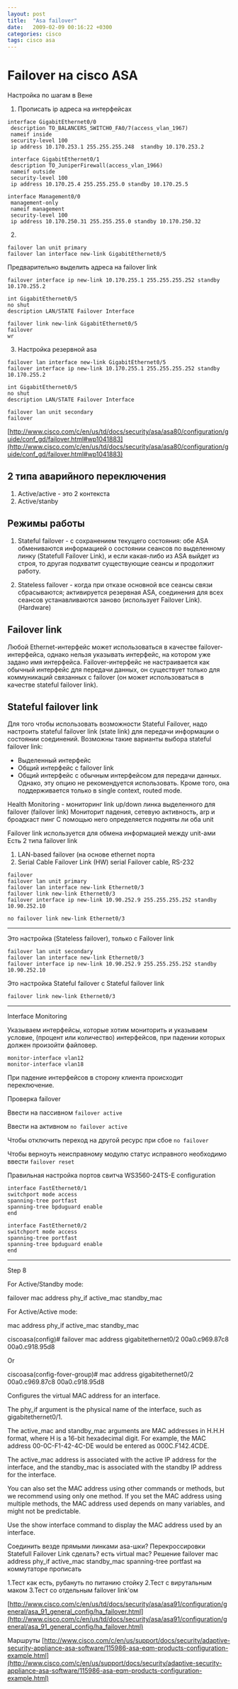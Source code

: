 ```yaml
---
layout: post
title:  "Asa failover"
date:   2009-02-09 00:16:22 +0300
categories: cisco
tags: cisco asa
---
```


# Failover на cisco ASA
Настройка по шагам в Вене

1. Прописать ip адреса на интерфейсах

```
interface GigabitEthernet0/0
 description TO_BALANCERS_SWITCH0_FA0/7(access_vlan_1967)
 nameif inside
 security-level 100
 ip address 10.170.253.1 255.255.255.248  standby 10.170.253.2
 
 interface GigabitEthernet0/1
 description TO_JuniperFirewall(access_vlan_1966)
 nameif outside
 security-level 100
 ip address 10.170.25.4 255.255.255.0 standby 10.170.25.5
 
interface Management0/0
 management-only
 nameif management
 security-level 100
 ip address 10.170.250.31 255.255.255.0 standby 10.170.250.32
```
 
2.
```
failover lan unit primary
failover lan interface new-link GigabitEthernet0/5
```
Предварительно выделить адреса на failover link
```
failover interface ip new-link 10.170.255.1 255.255.255.252 standby 10.170.255.2

int GigabitEthernet0/5
no shut
description LAN/STATE Failover Interface

failover link new-link GigabitEthernet0/5
failover
wr
```

3. Настройка резервной asa
```
failover lan interface new-link GigabitEthernet0/5
failover interface ip new-link 10.170.255.1 255.255.255.252 standby 10.170.255.2

int GigabitEthernet0/5
no shut
description LAN/STATE Failover Interface

failover lan unit secondary
failover
```
[http://www.cisco.com/c/en/us/td/docs/security/asa/asa80/configuration/guide/conf_gd/failover.html#wp1041883](http://www.cisco.com/c/en/us/td/docs/security/asa/asa80/configuration/guide/conf_gd/failover.html#wp1041883)
 

## 2 типа аварийного переключения
1. Active/active - это 2 контекста
2. Active/stanby 


## Режимы работы

1. Stateful failover - с сохранением текущего состояния: обе ASA обмениваются информацией о состоянии сеансов по выделенному линку
(Statefull Failover Link), и если какая-либо из ASA выйдет из строя, то другая подхватит существующие сеансы и продолжит работу.

2. Stateless failover - когда при отказе основной все сеансы связи сбрасываются; 
активируется резервная ASA, соединения для всех сеансов устанавливаются заново (использует Failover Link). (Hardware)



## Failover link

Любой Ethernet-интерфейс может использоваться в качестве failover-интерфейса, однако нельзя указывать интерфейс, на котором уже задано имя интерфейса.
Failover-интерфейс не настраивается как обычный интерфейс для передачи данных,
 он существует только для коммуникаций связанных с failover (он может использоваться в качестве stateful failover link). 


## Stateful failover link

Для того чтобы использовать возможности Stateful Failover, надо настроить stateful failover link (state link) для передачи информации о состоянии соединений.
Возможны такие варианты выбора stateful failover link:

   * Выделенный интерфейс
   * Общий интерфейс с failover link
   * Общий интерфейс с обычным интерфейсом для передачи данных. Однако, эту опцию не рекомендуется использовать. Кроме того, она поддерживается только в single context, routed mode. 



Health Monitoring - мониторинг link up/down  линка выделенного для failover (failover link) Мониторит падения, сетевую активность, arp и броадкаст пинг
С помощью него определяется подняты ли оба unit

Failover link используется для обмена информацией между unit-ами
Есть 2 типа failover link

1. LAN-based failover (на основе ethernet порта
2. Serial Cable Failover Link (HW) serial Failover cable, RS-232


```
failover      
failover lan unit primary
failover lan interface new-link Ethernet0/3
failover link new-link Ethernet0/3
failover interface ip new-link 10.90.252.9 255.255.255.252 standby 10.90.252.10
```


`no failover link new-link Ethernet0/3`

---
Это настройка (Stateless failover), только с Failover link 
```
failover lan unit secondary
failover lan interface new-link Ethernet0/3
failover interface ip new-link 10.90.252.9 255.255.255.252 standby 10.90.252.10
```
Это настройка   Stateful failover c Stateful failover link 
```
failover link new-link Ethernet0/3
```
---

Interface Monitoring

Указываем интерфейсы, которые хотим мониторить и указываем условие, (процент или количество) интерфейсов, при падении которых должен произойти файловер.
```
monitor-interface vlan12
monitor-interface vlan18
```
При падение интерфейсов в сторону клиента происходит переключение.

Проверка failover

Ввести на пассивном
`failover active`


Ввести на активном
`no failover active`



Чтобы отключить переход на другой ресурс при сбое
`no failover`


Чтобы верноуть неисправному модулю статус исправного необходимо ввести
`failover reset`







Правильная настройка портов свитча
WS3560-24TS-E configuration
```
interface FastEthernet0/1
switchport mode access
spanning-tree portfast
spanning-tree bpduguard enable
end

interface FastEthernet0/2
switchport mode access
spanning-tree portfast
spanning-tree bpduguard enable
end
```



--------------------------------------------------------------------------------

Step 8
	

For Active/Standby mode:

failover mac address phy_if active_mac standby_mac

 

For Active/Active mode:

mac address phy_if active_mac standby_mac
 

ciscoasa(config)# failover mac address gigabitethernet0/2 00a0.c969.87c8 00a0.c918.95d8

 

Or

ciscoasa(config-fover-group)# mac address gigabitethernet0/2 00a0.c969.87c8 00a0.c918.95d8
	

Configures the virtual MAC address for an interface.

The phy_if argument is the physical name of the interface, such as gigabitethernet0/1.

The active_mac and standby_mac arguments are MAC addresses in H.H.H format, where H is a 16-bit hexadecimal digit. For example, the MAC address 00-0C-F1-42-4C-DE would be entered as 000C.F142.4CDE.

The active_mac address is associated with the active IP address for the interface, and the standby_mac is associated with the standby IP address for the interface.

You can also set the MAC address using other commands or methods, but we recommend using only one method. If you set the MAC address using multiple methods, the MAC address used depends on many variables, and might not be predictable.

Use the show interface command to display the MAC address used by an interface.





Соединить везде прямыми линками asa-шки?  Перекроссировки
Statefull Failover Link сделать? есть
virtual mac?
Решение failover mac address phy_if active_mac standby_mac
spanning-tree portfast на коммутаторе прописать


1.Тест как есть, рубануть по питанию стойку
2.Тест с вирутальным маком
3.Тест со отдельным failover link'ом

[http://www.cisco.com/c/en/us/td/docs/security/asa/asa91/configuration/general/asa_91_general_config/ha_failover.html](http://www.cisco.com/c/en/us/td/docs/security/asa/asa91/configuration/general/asa_91_general_config/ha_failover.html)



Маршруты
[http://www.cisco.com/c/en/us/support/docs/security/adaptive-security-appliance-asa-software/115986-asa-eqm-products-configuration-example.html](http://www.cisco.com/c/en/us/support/docs/security/adaptive-security-appliance-asa-software/115986-asa-eqm-products-configuration-example.html)
